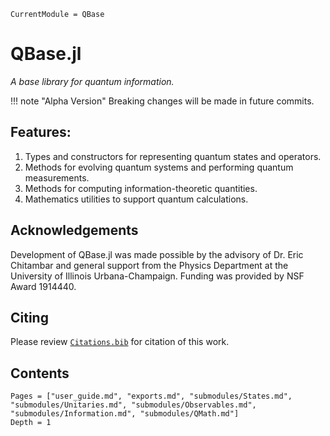 ```@meta
CurrentModule = QBase
```

# QBase.jl

*A base library for quantum information.*

!!! note "Alpha Version"
    Breaking changes will be made in future commits.

## Features:
  1. Types and constructors for representing quantum states and operators.
  2. Methods for evolving quantum systems and performing quantum measurements.
  3. Methods for computing information-theoretic quantities.
  4. Mathematics utilities to support quantum calculations.

## Acknowledgements

Development of QBase.jl was made possible by the advisory of Dr. Eric Chitambar
and general support from the Physics Department at the University of Illinois
Urbana-Champaign. Funding was provided by NSF Award 1914440.

## Citing

Please review [`Citations.bib`](https://github.com/ChitambarLab/QBase.jl/blob/master/Citations.bib)
for citation of this work.

## Contents

```@contents
Pages = ["user_guide.md", "exports.md", "submodules/States.md", "submodules/Unitaries.md", "submodules/Observables.md", "submodules/Information.md", "submodules/QMath.md"]
Depth = 1
```
